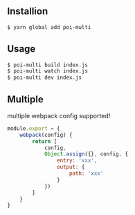 ## Installion

```sh
$ yarn global add poi-multi
```

## Usage

```sh
$ poi-multi build index.js
$ poi-multi watch index.js
$ poi-multi dev index.js
```

## Multiple

multiple webpack config supported!

```js
module.export = {
    webpack(config) {
        return [
            config,
            Object.assign({}, config, {
                entry: 'xxx',
                output: {
                    path: 'xxx'
                }
            })
        ]
    }
}
```